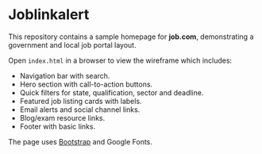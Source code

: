 # Joblinkalert

This repository contains a sample homepage for **job.com**, demonstrating a government and local job portal layout.

Open `index.html` in a browser to view the wireframe which includes:

- Navigation bar with search.
- Hero section with call-to-action buttons.
- Quick filters for state, qualification, sector and deadline.
- Featured job listing cards with labels.
- Email alerts and social channel links.
- Blog/exam resource links.
- Footer with basic links.

The page uses [Bootstrap](https://getbootstrap.com/) and Google Fonts.
